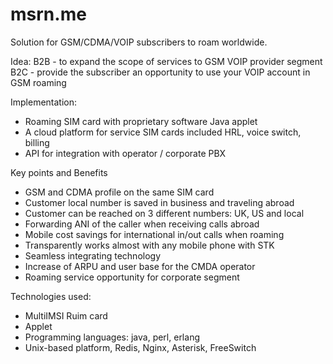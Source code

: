# msrn.me


Solution for GSM/CDMA/VOIP subscribers to roam worldwide.

Idea:
B2B - to expand the scope of services to GSM VOIP provider segment 
B2C - provide the subscriber an opportunity to use your VOIP account in GSM roaming

Implementation:
- Roaming SIM card with proprietary software Java applet 
- A cloud platform for service SIM cards included HRL, voice switch, billing
- API for integration with operator / corporate PBX

Key points and Benefits

- GSM and CDMA profile on the same SIM card
- Customer local number is saved in business and traveling abroad
- Customer can be reached on 3 different numbers: UK, US and local
- Forwarding ANI of the caller when receiving calls abroad
- Mobile cost savings for international in/out calls when roaming
- Transparently works almost with any mobile phone with STK
- Seamless integrating technology
- Increase of ARPU and user base for the CMDA operator
- Roaming service opportunity for corporate segment

Technologies used: 
- MultiIMSI Ruim card 
- Applet
- Programming languages: java, perl, erlang 
- Unix-based platform, Redis, Nginx, Asterisk, FreeSwitch
